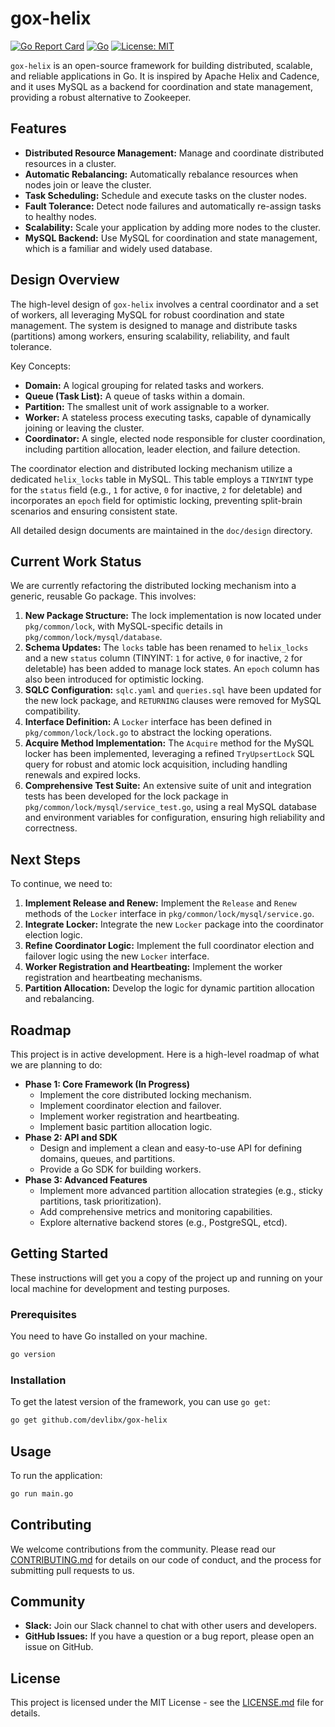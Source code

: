 # gox-helix

[![Go Report Card](https://goreportcard.com/badge/github.com/devlibx/gox-helix)](https://goreportcard.com/report/github.com/devlibx/gox-helix)
[![Go](https://github.com/devlibx/gox-helix/actions/workflows/go.yml/badge.svg)](https://github.com/devlibx/gox-helix/actions/workflows/go.yml)
[![License: MIT](https://img.shields.io/badge/License-MIT-yellow.svg)](https://opensource.org/licenses/MIT)

`gox-helix` is an open-source framework for building distributed, scalable, and reliable applications in Go. It is inspired by Apache Helix and Cadence, and it uses MySQL as a backend for coordination and state management, providing a robust alternative to Zookeeper.

## Features

*   **Distributed Resource Management:** Manage and coordinate distributed resources in a cluster.
*   **Automatic Rebalancing:** Automatically rebalance resources when nodes join or leave the cluster.
*   **Task Scheduling:** Schedule and execute tasks on the cluster nodes.
*   **Fault Tolerance:** Detect node failures and automatically re-assign tasks to healthy nodes.
*   **Scalability:** Scale your application by adding more nodes to the cluster.
*   **MySQL Backend:** Use MySQL for coordination and state management, which is a familiar and widely used database.

## Design Overview

The high-level design of `gox-helix` involves a central coordinator and a set of workers, all leveraging MySQL for robust coordination and state management. The system is designed to manage and distribute tasks (partitions) among workers, ensuring scalability, reliability, and fault tolerance.

Key Concepts:

*   **Domain:** A logical grouping for related tasks and workers.
*   **Queue (Task List):** A queue of tasks within a domain.
*   **Partition:** The smallest unit of work assignable to a worker.
*   **Worker:** A stateless process executing tasks, capable of dynamically joining or leaving the cluster.
*   **Coordinator:** A single, elected node responsible for cluster coordination, including partition allocation, leader election, and failure detection.

The coordinator election and distributed locking mechanism utilize a dedicated `helix_locks` table in MySQL. This table employs a `TINYINT` type for the `status` field (e.g., `1` for active, `0` for inactive, `2` for deletable) and incorporates an `epoch` field for optimistic locking, preventing split-brain scenarios and ensuring consistent state.

All detailed design documents are maintained in the `doc/design` directory.

## Current Work Status

We are currently refactoring the distributed locking mechanism into a generic, reusable Go package. This involves:

1.  **New Package Structure:** The lock implementation is now located under `pkg/common/lock`, with MySQL-specific details in `pkg/common/lock/mysql/database`.
2.  **Schema Updates:** The `locks` table has been renamed to `helix_locks` and a new `status` column (TINYINT: `1` for active, `0` for inactive, `2` for deletable) has been added to manage lock states. An `epoch` column has also been introduced for optimistic locking.
3.  **SQLC Configuration:** `sqlc.yaml` and `queries.sql` have been updated for the new lock package, and `RETURNING` clauses were removed for MySQL compatibility.
4.  **Interface Definition:** A `Locker` interface has been defined in `pkg/common/lock/lock.go` to abstract the locking operations.
5.  **Acquire Method Implementation:** The `Acquire` method for the MySQL locker has been implemented, leveraging a refined `TryUpsertLock` SQL query for robust and atomic lock acquisition, including handling renewals and expired locks.
6.  **Comprehensive Test Suite:** An extensive suite of unit and integration tests has been developed for the lock package in `pkg/common/lock/mysql/service_test.go`, using a real MySQL database and environment variables for configuration, ensuring high reliability and correctness.

## Next Steps

To continue, we need to:

1.  **Implement Release and Renew:** Implement the `Release` and `Renew` methods of the `Locker` interface in `pkg/common/lock/mysql/service.go`.
2.  **Integrate Locker:** Integrate the new `Locker` package into the coordinator election logic.
3.  **Refine Coordinator Logic:** Implement the full coordinator election and failover logic using the new `Locker` interface.
4.  **Worker Registration and Heartbeating:** Implement the worker registration and heartbeating mechanisms.
5.  **Partition Allocation:** Develop the logic for dynamic partition allocation and rebalancing.

## Roadmap

This project is in active development. Here is a high-level roadmap of what we are planning to do:

*   **Phase 1: Core Framework (In Progress)**
    *   Implement the core distributed locking mechanism.
    *   Implement coordinator election and failover.
    *   Implement worker registration and heartbeating.
    *   Implement basic partition allocation logic.
*   **Phase 2: API and SDK**
    *   Design and implement a clean and easy-to-use API for defining domains, queues, and partitions.
    *   Provide a Go SDK for building workers.
*   **Phase 3: Advanced Features**
    *   Implement more advanced partition allocation strategies (e.g., sticky partitions, task prioritization).
    *   Add comprehensive metrics and monitoring capabilities.
    *   Explore alternative backend stores (e.g., PostgreSQL, etcd).


## Getting Started

These instructions will get you a copy of the project up and running on your local machine for development and testing purposes.

### Prerequisites

You need to have Go installed on your machine.

```sh
go version
```

### Installation

To get the latest version of the framework, you can use `go get`:

```sh
go get github.com/devlibx/gox-helix
```

## Usage

To run the application:

```sh
go run main.go
```

## Contributing

We welcome contributions from the community. Please read our [CONTRIBUTING.md](CONTRIBUTING.md) for details on our code of conduct, and the process for submitting pull requests to us.

## Community

*   **Slack:** Join our Slack channel to chat with other users and developers.
*   **GitHub Issues:** If you have a question or a bug report, please open an issue on GitHub.

## License

This project is licensed under the MIT License - see the [LICENSE.md](LICENSE.md) file for details.
